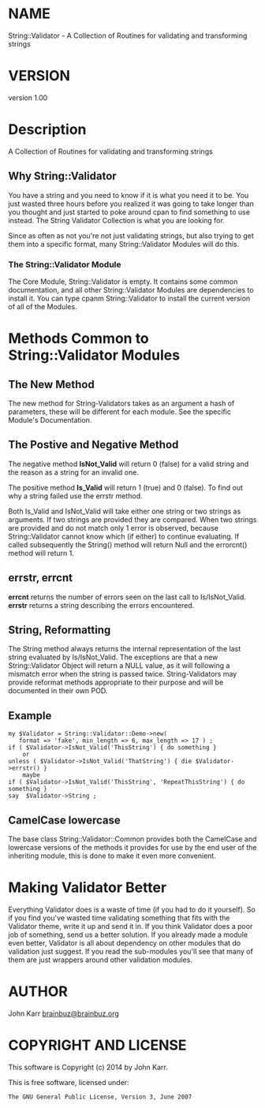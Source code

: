 # NAME

String::Validator - A Collection of Routines for validating and transforming strings

# VERSION

version 1.00

# Description

A Collection of Routines for validating and transforming strings

## Why String::Validator

You have a string and you need to know if it is what you need it to be.
You just wasted three hours before you realized it was going to take
longer than you thought and just started to poke around cpan to find
something to use instead. The String Validator Collection is what you are looking for.

Since as often as not you're not just validating strings, but also
trying to get them into a specific format, many String::Validator Modules
will do this.

### The String::Validator Module

The Core Module, String::Validator is empty. It contains some common
documentation, and all other String::Validator Modules are dependencies
to install it. You can type cpanm String::Validator to install the current
version of all of the Modules.

# Methods Common to String::Validator Modules

## The New Method

The new method for String-Validators takes as an argument a hash of
parameters, these will be different for each module. See the specific
Module's Documentation.

## The Postive and Negative Method

The negative method **IsNot\_Valid** will return 0 (false) for a valid string
and the reason as a string for an invalid one.

The positive method **Is\_Valid** will return 1 (true) and 0 (false). To find out
why a string failed use the errstr method.

Both Is\_Valid and IsNot\_Valid will take either one string or two strings as
arguments. If two strings are provided they are compared. When two strings are
provided and do not match only 1 error is observed, because String::Validator cannot
know which (if either) to continue evaluating. If called subsequently the String() method will
return Null and the errorcnt() method will return 1.

## errstr, errcnt

**errcnt** returns the number of errors seen on the last call to Is/IsNot\_Valid.
**errstr** returns a string describing the errors encountered.

## String, Reformatting

The String method always returns the internal representation of the
last string evaluated by Is/IsNot\_Valid. The exceptions are that a new
String::Validator Object will return a NULL value, as it will following
a mismatch error when the string is passed twice.
String-Validators may provide reformat methods appropriate to their purpose
and will be documented in their own POD.

## Example

    my $Validator = String::Validator::Demo->new(
       format => 'fake', min_length => 6, max_length => 17 ) ;
    if ( $Validator->IsNot_Valid('ThisString') { do something }
        or
    unless ( $Validator->IsNot_Valid('ThatString') { die $Validator->errstr() }
        maybe
    if ( $Validator->IsNot_Valid('ThisString', 'RepeatThisString') { do something }
    say  $Validator->String ;

## CamelCase lowercase

The base class String::Validator::Common provides both the CamelCase and lowercase
versions of the methods it provides for use by the end user of the inheriting module,
this is done to make it even more convenient.

# Making Validator Better

Everything Validator does is a waste of time (if you had to do it yourself).
So if you find you've wasted time validating something that fits
with the Validator theme, write it up and send it in. If you think
Validator does a poor job of something, send us a better solution.
If you already made a module even better, Validator is all
about dependency on other modules that do validation just suggest.
If you read the sub-modules you'll see that many of them are just
wrappers around other validation modules.

# AUTHOR

John Karr <brainbuz@brainbuz.org>

# COPYRIGHT AND LICENSE

This software is Copyright (c) 2014 by John Karr.

This is free software, licensed under:

    The GNU General Public License, Version 3, June 2007
